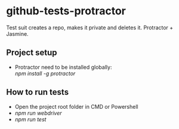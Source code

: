 # github-tests-protractor
Test suit creates a repo, makes it private and deletes it. Protractor + Jasmine.

## Project setup
- Protractor need to be installed globally:  
*npm install -g protractor*

## How to run tests
- Open the project root folder in CMD or Powershell  
- *npm run webdriver*  
- *npm run test*
